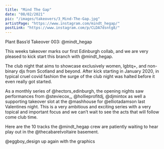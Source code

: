 ```yaml
---
title: "Mind The Gap"
date: "08/02/2021"
pic: "/images/takeovers/3_Mind-The-Gap.jpg"
artistPage: "https://www.instagram.com/mindt_hegap/"
postLink: "https://www.instagram.com/p/CLDA7dsntg8/"
---
```


Plant Bass’d Takeover 003: @mindt_hegap

This weeks takeover marks our first Edinburgh collab, and we are very pleased to kick start this branch with @mindt_hegap.

The club night that aims to showcase exclusively women, lgbtq+, and non-binary djs from Scotland and beyond. After kick starting in January 2020, in typical cruel covid fashion the surge of the club night was halted before it even really got started.

As a monthly series of @hectors_edinburgh, the opening nights saw performances from @steviecox\_, @hollieprofitdj, @djmintox as well a supporting takeover slot at the @mashhouse for @elliotadamson last Valentines night. This is a very ambitious and exciting series with a very topical and important focus and we can’t wait to see the acts that will follow come club time.

Here are the 10 tracks the @mindt_hegap crew are patiently waiting to hear play out in the @thecabaretvoltaire basement.

@eggboy_design up again with the graphics
